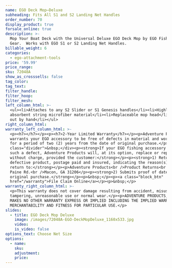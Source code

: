```yaml
---
name: EGO Deck Mop–Deluxe
subheading: Fits All S1 and S2 Landing Net Handles
order_number: 70
display_product: true
forsale_online: true
description: >-
  Mop Your Boat Deck with the Universal Deluxe EGO Deck Mop by EGO Fishing
  Gear.  Works with EGO S1 or S2 Landing Net Handles.
billable_weight: 6
categories:
  - ego-attachment-tools
price: '59.99'
price_range:
sku: 72048A
show_as_crosssells: false
tag_color:
tag_text:
filter_handle:
filter_hoop:
filter_mesh:
left_column_html: >-
  <ul><li>Attaches to any S2 Slider or S1 Genesis handles</li><li>Highly
  absorbent string microfiber material</li><li>Replaceable mop head</li><li>Ring
  out by hand</li></ul>
right_column_html:
warranty_left_column_html: >-
  <p><h7></h7></p><p><h7>2-Year Limited Warranty</h7></p><p>Adventure Products
  warrants your EGO accessory to be free of defects in material and workmanship
  for a period of two (2) years from the date of original purchase.</p><div
  class="divider">&nbsp;</div><p><strong>If your EGO fishing accessory exhibits
  such a defect, Adventure Products will, at its option, replace or repair it
  without charge, provided the customer:</strong></p><p><strong>1) Returns the
  defective product, postage paid and insured, indicating the reason(s) for the
  return to:</strong></p><p>Adventure Products<br />Product Returns<br />889 Guy
  Paine Rd.<br />Macon, GA 31206</p><p><strong>2) Submits proof of date of
  original purchase.</strong></p><p>&nbsp;</p><p><a class="block_btn"
  href="/warranty">File Claim Online</a></p><p>&nbsp;</p>
warranty_right_column_html: >-
  <p>This warranty does not cover damage resulting from accident, misuse, abuse,
  tampering, unreasonable use or normal wear.</p><p>ADVENTURE PRODUCTS, INC.
  MAKES NO OTHER WARRANTY EXPRESS OR IMPLIED INCLUDING THE IMPLIED WARRANTIES OF
  MERCHANTABILITY AND FITNESS FOR PARTICULAR USE.</p>
slides:
  - title: EGO Deck Mop Deluxe
    image: /images/72048A-EGO-DeckMopDeluxe_1160x533.jpg
    video:
    is_video: false
options_text: Choose Net Size
options:
  - name:
    sku:
    adjustment:
    price:
---
```

